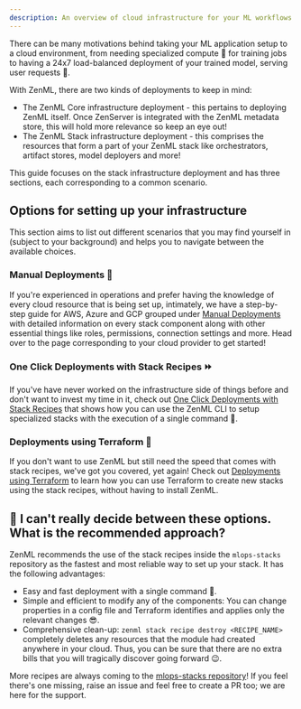 ```yaml
---
description: An overview of cloud infrastructure for your ML workflows
---
```


There can be many motivations behind taking your ML application setup to a cloud environment, from needing specialized compute 💪 for training jobs to having a 24x7 load-balanced deployment of your trained model, serving user requests 🚀. 

With ZenML, there are two kinds of deployments to keep in mind:
- The ZenML Core infrastructure deployment - this pertains to deploying ZenML itself. Once ZenServer is integrated with the ZenML metadata store, this will hold more relevance so keep an eye out!
- The ZenML Stack infrastructure deployment - this comprises the resources that form a part of your ZenML stack like orchestrators, artifact stores, model deployers and more!

This guide focuses on the stack infrastructure deployment and has three sections, each corresponding to a common scenario.

## Options for setting up your infrastructure

This section aims to list out different scenarios that you may find yourself in (subject to your background) and helps you to navigate between the available choices.


### Manual Deployments 👷

If you're experienced in operations and prefer having the knowledge of every cloud resource that is being set up, intimately, we have a step-by-step guide for AWS, Azure and GCP grouped under [Manual Deployments](./manual-deployments/) with detailed information on every stack component along with other essential things like roles, permissions, connection settings and more. Head over to the page corresponding to your cloud provider to get started!

### One Click Deployments with Stack Recipes ⏩

If you've have never worked on the infrastructure side of things before and don't want to invest my time in it, check out [One Click Deployments with Stack Recipes](./stack-recipes.md) that shows how you can use the ZenML CLI to setup specialized stacks with the execution of a single command 🚀.

### Deployments using Terraform 🙅

If you don't want to use ZenML but still need the speed that comes with stack recipes,
we've got you covered, yet again! Check out [Deployments using Terraform](./deploy-terraform.md) to learn how you can use Terraform to create new stacks using the stack recipes, without having to install ZenML.


## 🙆 I can't really decide between these options. What is the recommended approach?
ZenML recommends the use of the stack recipes inside the `mlops-stacks` repository as the fastest and most reliable way to set up your stack. It has the following advantages:
- Easy and fast deployment with a single command 🤯.
- Simple and efficient to modify any of the components: You can change properties in a config file and Terraform identifies and applies only the relevant changes 😎.
- Comprehensive clean-up: `zenml stack recipe destroy <RECIPE_NAME>` completely deletes any resources that the module had created anywhere in your cloud. Thus, you can be sure that there are no extra bills that you will tragically discover going forward 😉.

More recipes are always coming to the [mlops-stacks repository](https://github.com/zenml-io/mlops-stacks)! If you feel there's one missing, raise an issue and feel free to create a PR too; we are here for the support.
